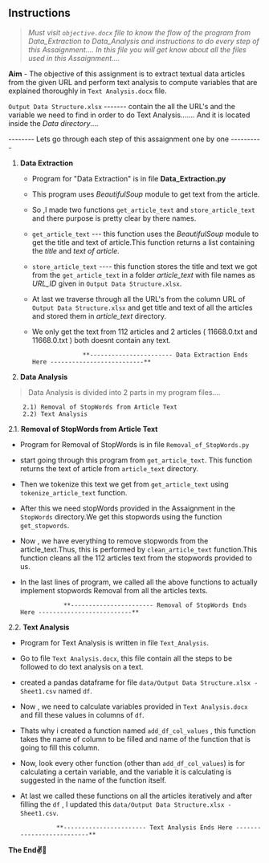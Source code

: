 ## Instructions

> _Must visit `objective.docx` file to know the flow of the program from Data_Extraction to Data_Analysis and instructions to do every step of this Assaignment....
> In this file you will get know about all the files used in this Assaignment...._

**Aim** - The objective of this assignment is to extract textual data articles from the given URL and perform text analysis to compute variables that are explained thoroughly in `Text Analysis.docx` file.

`Output Data Structure.xlsx` ------- contain the all the URL's and the variable we need to find in order to do Text Analysis.......
And it is located inside the _Data directory_....

-------- Lets go through each step of this assaignment one by one ----------

1.  **Data Extraction**

    - Program for "Data Extraction" is in file **Data_Extraction.py**
    - This program uses _BeautifulSoup_ module to get text from the article.
    - So ,I made two functions `get_article_text` and `store_article_text` and there purpose is pretty clear by there names.
    - `get_article_text` --- this function uses the _BeautifulSoup_ module to get the title and text of article.This function returns a list containing the _title_ and _text of article_.
    - `store_article_text` ---- this function stores the title and text we got from the `get_article_text` in a folder _article_text_ with file names as _URL_ID_ given in `Output Data Structure.xlsx`.
    - At last we traverse through all the URL's from the column URL of `Output Data Structure.xlsx` and get title and text of all the articles and stored them in _article_text_ directory.
    - We only get the text from 112 articles and 2 articles ( 11668.0.txt and 11668.0.txt ) both doesnt contain any text.

                        **----------------------- Data Extraction Ends Here --------------------------**


2.  **Data Analysis**

> Data Analysis is divided into 2 parts in my program files....

        2.1) Removal of StopWords from Article Text
        2.2) Text Analysis


2.1. **Removal of StopWords from Article Text**

- Program for Removal of StopWords is in file `Removal_of_StopWords.py`
- start going through this program from `get_article_text`. This function returns the text of article from `article_text` directory.
- Then we tokenize this text we get from `get_article_text` using `tokenize_article_text` function.
- After this we need stopWords provided in the Assaignment in the `StopWords` directory.We get this stopwords using the function `get_stopwords`.
- Now , we have everything to remove stopwords from the article_text.Thus, this is performed by `clean_article_text` function.This function cleans all the 112 articles text from the stopwords provided to us.
- In the last lines of program, we called all the above functions to actually implement stopwords Removal from all the articles texts.

                  **----------------------- Removal of StopWords Ends Here --------------------------**


2.2. **Text Analysis**

- Program for Text Analysis is written in file `Text_Analysis`.
- Go to file `Text Analysis.docx`, this file contain all the steps to be followed to do text analysis on a text.
- created a pandas dataframe for file `data/Output Data Structure.xlsx - Sheet1.csv` named `df`.
- Now , we need to calculate variables provided in `Text Analysis.docx` and fill these values in columns of `df`.
- Thats why i created a function named `add_df_col_values` , this function takes the name of column to be filled and name of the function that is going to fill this column.
- Now, look every other function (other than `add_df_col_values`) is for calculating a certain variable, and the variable it is calculating is suggested in the name of the function itself.
- At last we called these functions on all the articles iteratively and after filling the `df` , I updated this `data/Output Data Structure.xlsx - Sheet1.csv`.

                **----------------------- Text Analysis Ends Here --------------------------**

**The End✌️🥷**
